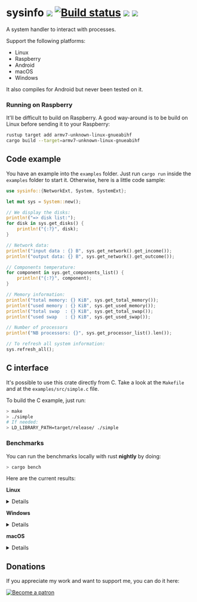# sysinfo [![][img_travis-ci]][travis-ci] [![Build status](https://ci.appveyor.com/api/projects/status/nhep876b3legunwd/branch/master?svg=true)](https://ci.appveyor.com/project/GuillaumeGomez/sysinfo/branch/master) [![][img_crates]][crates] [![][img_doc]][doc]

[img_travis-ci]: https://api.travis-ci.org/GuillaumeGomez/sysinfo.png?branch=master
[img_crates]: https://img.shields.io/crates/v/sysinfo.svg
[img_doc]: https://img.shields.io/badge/rust-documentation-blue.svg

[travis-ci]: https://travis-ci.org/GuillaumeGomez/sysinfo
[crates]: https://crates.io/crates/sysinfo
[doc]: https://docs.rs/sysinfo/

A system handler to interact with processes.

Support the following platforms:

 * Linux
 * Raspberry
 * Android
 * macOS
 * Windows

It also compiles for Android but never been tested on it.

### Running on Raspberry

It'll be difficult to build on Raspberry. A good way-around is to be build on Linux before sending it to your Raspberry:

```bash
rustup target add armv7-unknown-linux-gnueabihf
cargo build --target=armv7-unknown-linux-gnueabihf
```

## Code example

You have an example into the `examples` folder. Just run `cargo run` inside the `examples` folder to start it. Otherwise, here is a little code sample:

```rust
use sysinfo::{NetworkExt, System, SystemExt};

let mut sys = System::new();

// We display the disks:
println!("=> disk list:");
for disk in sys.get_disks() {
    println!("{:?}", disk);
}

// Network data:
println!("input data : {} B", sys.get_network().get_income());
println!("output data: {} B", sys.get_network().get_outcome());

// Components temperature:
for component in sys.get_components_list() {
    println!("{:?}", component);
}

// Memory information:
println!("total memory: {} KiB", sys.get_total_memory());
println!("used memory : {} KiB", sys.get_used_memory());
println!("total swap  : {} KiB", sys.get_total_swap());
println!("used swap   : {} KiB", sys.get_used_swap());

// Number of processors
println!("NB processors: {}", sys.get_processor_list().len());

// To refresh all system information:
sys.refresh_all();
```

## C interface

It's possible to use this crate directly from C. Take a look at the `Makefile` and at the `examples/src/simple.c` file.

To build the C example, just run:

```bash
> make
> ./simple
# If needed:
> LD_LIBRARY_PATH=target/release/ ./simple
```

### Benchmarks

You can run the benchmarks locally with rust **nightly** by doing:

```bash
> cargo bench
```

Here are the current results:

**Linux**

<details>

```text
test bench_new                     ... bench:       3,741 ns/iter (+/- 252)
test bench_new_all                 ... bench:  10,491,084 ns/iter (+/- 450,925)
test bench_refresh_all             ... bench:   2,787,974 ns/iter (+/- 235,649)
test bench_refresh_components      ... bench:      24,270 ns/iter (+/- 1,127)
test bench_refresh_components_list ... bench:     370,693 ns/iter (+/- 51,925)
test bench_refresh_cpu             ... bench:      13,367 ns/iter (+/- 1,858)
test bench_refresh_disks           ... bench:       2,532 ns/iter (+/- 108)
test bench_refresh_disks_lists     ... bench:      50,359 ns/iter (+/- 5,877)
test bench_refresh_memory          ... bench:      11,713 ns/iter (+/- 1,006)
test bench_refresh_networks        ... bench:     220,246 ns/iter (+/- 24,294)
test bench_refresh_networks_list   ... bench:     229,648 ns/iter (+/- 82,050)
test bench_refresh_process         ... bench:      77,375 ns/iter (+/- 10,657)
test bench_refresh_processes       ... bench:   2,282,106 ns/iter (+/- 154,098)
test bench_refresh_system          ... bench:      52,466 ns/iter (+/- 4,710)
```
</details>

**Windows**

<details>

```text
test bench_new                   ... bench:  14,738,570 ns/iter (+/- 586,107)
test bench_new_all               ... bench:  27,132,490 ns/iter (+/- 1,292,307)
test bench_refresh_all           ... bench:   3,075,022 ns/iter (+/- 110,711)
test bench_refresh_cpu           ... bench:         392 ns/iter (+/- 30)
test bench_refresh_disks         ... bench:      41,778 ns/iter (+/- 954)
test bench_refresh_disks_lists   ... bench:     113,942 ns/iter (+/- 4,240)
test bench_refresh_memory        ... bench:         578 ns/iter (+/- 41)
test bench_refresh_networks      ... bench:      38,178 ns/iter (+/- 3,718)
test bench_refresh_networks_list ... bench:     668,390 ns/iter (+/- 30,642)
test bench_refresh_process       ... bench:         745 ns/iter (+/- 62)
test bench_refresh_processes     ... bench:   1,179,581 ns/iter (+/- 188,119)
test bench_refresh_system        ... bench:   1,230,542 ns/iter (+/- 64,231)
test bench_refresh_temperatures  ... bench:   1,231,260 ns/iter (+/- 111,274)
```
</details>

**macOS**

<details>

```text
test bench_new                     ... bench:      56,861 ns/iter (+/- 5,653)
test bench_new_all                 ... bench:   4,634,509 ns/iter (+/- 1,604,369)
test bench_refresh_all             ... bench:   1,962,343 ns/iter (+/- 129,726)
test bench_refresh_components      ... bench:     294,752 ns/iter (+/- 45,107)
test bench_refresh_components_list ... bench:     895,672 ns/iter (+/- 112,586)
test bench_refresh_cpu             ... bench:      11,187 ns/iter (+/- 2,483)
test bench_refresh_disks           ... bench:         975 ns/iter (+/- 50)
test bench_refresh_disks_lists     ... bench:      25,955 ns/iter (+/- 3,159)
test bench_refresh_memory          ... bench:       3,440 ns/iter (+/- 198)
test bench_refresh_networks        ... bench:     211,552 ns/iter (+/- 16,686)
test bench_refresh_networks_list   ... bench:     211,138 ns/iter (+/- 22,644)
test bench_refresh_process         ... bench:       4,174 ns/iter (+/- 1,249)
test bench_refresh_processes       ... bench:     803,559 ns/iter (+/- 42,974)
test bench_refresh_system          ... bench:     365,762 ns/iter (+/- 55,893)
```
</details>

## Donations

If you appreciate my work and want to support me, you can do it here:

[![Become a patron](https://c5.patreon.com/external/logo/become_a_patron_button.png)](https://www.patreon.com/GuillaumeGomez)
